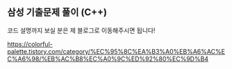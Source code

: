 ## 삼성 기출문제 풀이 (C++)

코드 설명까지 보실 분은 제 블로그로 이동해주시면 됩니다! <br>

https://colorful-palette.tistory.com/category/%EC%95%8C%EA%B3%A0%EB%A6%AC%EC%A6%98/%EB%AC%B8%EC%A0%9C%ED%92%80%EC%9D%B4
